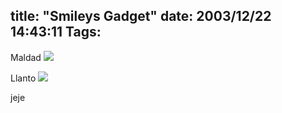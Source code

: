 title: "Smileys Gadget"
date: 2003/12/22 14:43:11
Tags: 
---
<p>Maldad <img src="http://web.archive.org/web/20040128181544/http://damog.net/images/smileys/jaws-devil.gif"/></p>

<p>Llanto <img src="http://web.archive.org/web/20040128181544/http://damog.net/images/smileys/jaws-cry.gif"/></p>

<p>jeje</p>
